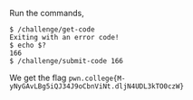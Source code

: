 Run the commands,
```
$ /challenge/get-code
Exiting with an error code!
$ echo $?
166
$ /challenge/submit-code 166
```

We get the flag `pwn.college{M-yNyGAvLBg5iQJ34J9oCbnViNt.dljN4UDL3kTO0czW}`